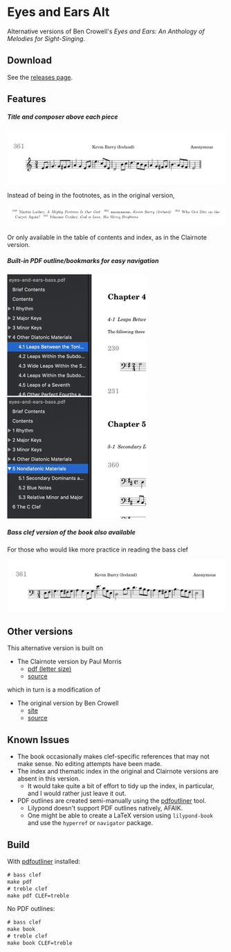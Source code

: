 
# Eyes and Ears Alt

Alternative versions of Ben Crowell's *Eyes and Ears: An Anthology of Melodies for Sight-Singing*.

## Download

See the [releases page](https://github.com/GHPen/eyes-and-ears/releases).


## Features

##### Title and composer above each piece

![](screenshots/title_composer.png)

Instead of being in the footnotes, as in the original version,

![](screenshots/footnote.png)

Or only available in the table of contents and index, as in the Clairnote version. 

##### Built-in PDF outline/bookmarks for easy navigation

![](screenshots/1.png) ![](screenshots/2.png)

##### Bass clef version of the book also available

For those who would like more practice in reading the bass clef

![](screenshots/bass.png)
  

## Other versions

This alternative version is built on

- The Clairnote version by Paul Morris
  - [pdf (letter size)](https://clairnote.org/more-sheet-music-files/eyes-and-ears-clairnote-sn-let.pdf)
  - [source](https://github.com/PaulMorris/eyes-and-ears-clairnote)

which in turn is a modification of

- The original version by Ben Crowell 
  - [site](http://www.lightandmatter.com/sight/sight.html)
  - [source](https://github.com/bcrowell/eyes_and_ears)

## Known Issues

- The book occasionally makes clef-specific references that may not make sense. No editing attempts have been made. 
- The index and thematic index in the original and Clairnote versions are absent in this version. 
  - It would take quite a bit of effort to tidy up the index, in particular, and I would rather just leave it out. 
- PDF outlines are created semi-manually using the [pdfoutliner](https://github.com/GHPen/pdfoutliner) tool. 
  - Lilypond doesn't support PDF outlines natively, AFAIK. 
  - One might be able to create a LaTeX version using `lilypond-book` and use the `hyperref` or `navigator` package. 

## Build

With [pdfoutliner](https://github.com/GHPen/pdfoutliner) installed: 

```
# bass clef
make pdf
# treble clef
make pdf CLEF=treble
```

No PDF outlines:

```
# bass clef
make book
# treble clef
make book CLEF=treble
```

